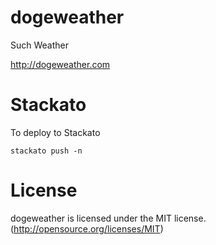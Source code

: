 dogeweather
===========

Such Weather

http://dogeweather.com

Stackato
===========

To deploy to Stackato

    stackato push -n

License
===========

dogeweather is licensed under the MIT license. (http://opensource.org/licenses/MIT)

